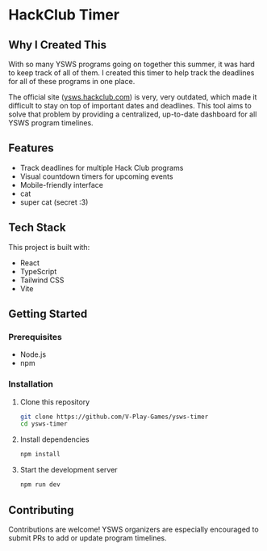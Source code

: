 # HackClub Timer

## Why I Created This

With so many YSWS programs going on together this summer, it was hard to keep track of all of them. I created this timer to help track the deadlines for all of these programs in one place.

The official site ([ysws.hackclub.com](https://ysws.hackclub.com)) is very, very outdated, which made it difficult to stay on top of important dates and deadlines. This tool aims to solve that problem by providing a centralized, up-to-date dashboard for all YSWS program timelines.

## Features

- Track deadlines for multiple Hack Club programs
- Visual countdown timers for upcoming events
- Mobile-friendly interface
- cat
- super cat (secret :3)

## Tech Stack

This project is built with:
- React
- TypeScript
- Tailwind CSS
- Vite

## Getting Started

### Prerequisites

- Node.js
- npm

### Installation

1. Clone this repository
   ```bash
   git clone https://github.com/V-Play-Games/ysws-timer
   cd ysws-timer
   ```
2. Install dependencies
   ```bash
   npm install
   ```
3. Start the development server
    ```bash
    npm run dev
    ```

## Contributing

Contributions are welcome!
YSWS organizers are especially encouraged to submit PRs to add or update program timelines.

